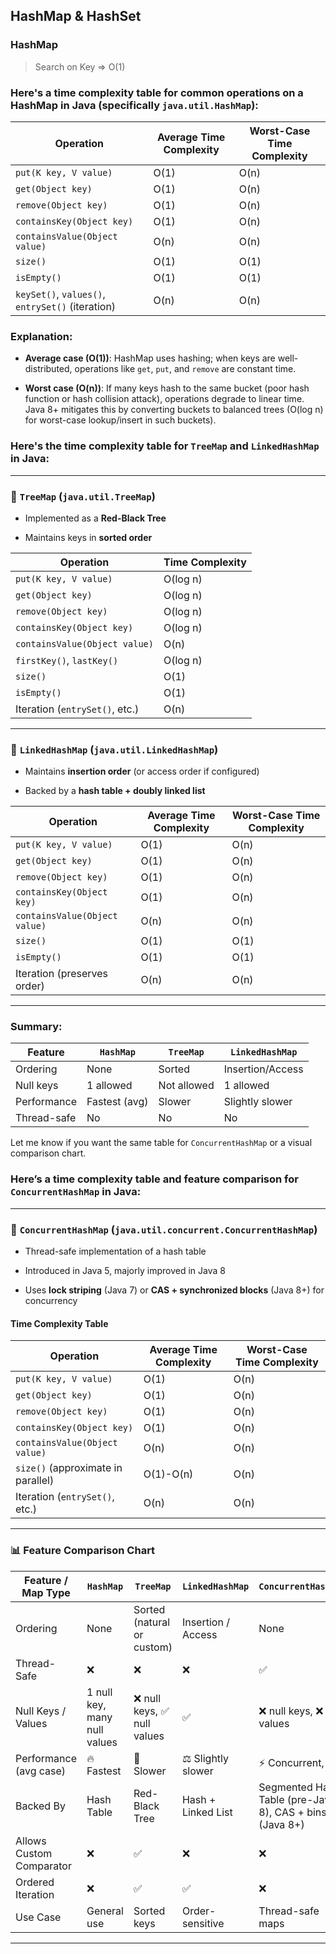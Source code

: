 ## HashMap & HashSet

### HashMap
>Search on Key => O(1)

### Here's a **time complexity table** for common operations on a **HashMap** in Java (specifically `java.util.HashMap`):

|Operation|Average Time Complexity|Worst-Case Time Complexity|
|---|---|---|
|`put(K key, V value)`|O(1)|O(n)|
|`get(Object key)`|O(1)|O(n)|
|`remove(Object key)`|O(1)|O(n)|
|`containsKey(Object key)`|O(1)|O(n)|
|`containsValue(Object value)`|O(n)|O(n)|
|`size()`|O(1)|O(1)|
|`isEmpty()`|O(1)|O(1)|
|`keySet()`, `values()`, `entrySet()` (iteration)|O(n)|O(n)|

### Explanation:

- **Average case (O(1))**: HashMap uses hashing; when keys are well-distributed, operations like `get`, `put`, and `remove` are constant time.
    
- **Worst case (O(n))**: If many keys hash to the same bucket (poor hash function or hash collision attack), operations degrade to linear time. Java 8+ mitigates this by converting buckets to balanced trees (O(log n) for worst-case lookup/insert in such buckets).
    


### Here's the **time complexity table** for **`TreeMap`** and **`LinkedHashMap`** in Java:

---

### 📘 `TreeMap` (`java.util.TreeMap`)

- Implemented as a **Red-Black Tree**
    
- Maintains keys in **sorted order**
    

|Operation|Time Complexity|
|---|---|
|`put(K key, V value)`|O(log n)|
|`get(Object key)`|O(log n)|
|`remove(Object key)`|O(log n)|
|`containsKey(Object key)`|O(log n)|
|`containsValue(Object value)`|O(n)|
|`firstKey()`, `lastKey()`|O(log n)|
|`size()`|O(1)|
|`isEmpty()`|O(1)|
|Iteration (`entrySet()`, etc.)|O(n)|

---

### 📗 `LinkedHashMap` (`java.util.LinkedHashMap`)

- Maintains **insertion order** (or access order if configured)
    
- Backed by a **hash table + doubly linked list**
    

|Operation|Average Time Complexity|Worst-Case Time Complexity|
|---|---|---|
|`put(K key, V value)`|O(1)|O(n)|
|`get(Object key)`|O(1)|O(n)|
|`remove(Object key)`|O(1)|O(n)|
|`containsKey(Object key)`|O(1)|O(n)|
|`containsValue(Object value)`|O(n)|O(n)|
|`size()`|O(1)|O(1)|
|`isEmpty()`|O(1)|O(1)|
|Iteration (preserves order)|O(n)|O(n)|

---

### Summary:

|Feature|`HashMap`|`TreeMap`|`LinkedHashMap`|
|---|---|---|---|
|Ordering|None|Sorted|Insertion/Access|
|Null keys|1 allowed|Not allowed|1 allowed|
|Performance|Fastest (avg)|Slower|Slightly slower|
|Thread-safe|No|No|No|

Let me know if you want the same table for `ConcurrentHashMap` or a visual comparison chart.


### Here’s a **time complexity table and feature comparison** for **`ConcurrentHashMap`** in Java:

---

### 🧵 `ConcurrentHashMap` (`java.util.concurrent.ConcurrentHashMap`)

- Thread-safe implementation of a hash table
    
- Introduced in Java 5, majorly improved in Java 8
    
- Uses **lock striping** (Java 7) or **CAS + synchronized blocks** (Java 8+) for concurrency
    

#### Time Complexity Table

|Operation|Average Time Complexity|Worst-Case Time Complexity|
|---|---|---|
|`put(K key, V value)`|O(1)|O(n)|
|`get(Object key)`|O(1)|O(n)|
|`remove(Object key)`|O(1)|O(n)|
|`containsKey(Object key)`|O(1)|O(n)|
|`containsValue(Object value)`|O(n)|O(n)|
|`size()` (approximate in parallel)|O(1)-O(n)|O(n)|
|Iteration (`entrySet()`, etc.)|O(n)|O(n)|

---

### 📊 Feature Comparison Chart

|Feature / Map Type|`HashMap`|`TreeMap`|`LinkedHashMap`|`ConcurrentHashMap`|
|---|---|---|---|---|
|Ordering|None|Sorted (natural or custom)|Insertion / Access|None|
|Thread-Safe|❌|❌|❌|✅|
|Null Keys / Values|1 null key, many null values|❌ null keys, ✅ null values|✅|❌ null keys, ❌ null values|
|Performance (avg case)|🔥 Fastest|🐢 Slower|⚖️ Slightly slower|⚡ Concurrent, fast|
|Backed By|Hash Table|Red-Black Tree|Hash + Linked List|Segmented Hash Table (pre-Java 8), CAS + bins (Java 8+)|
|Allows Custom Comparator|❌|✅|❌|❌|
|Ordered Iteration|❌|✅|✅|❌|
|Use Case|General use|Sorted keys|Order-sensitive|Thread-safe maps|

---
